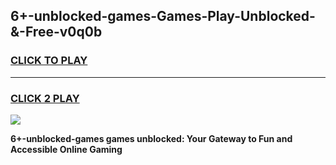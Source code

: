 
## 6+-unblocked-games-Games-Play-Unblocked-&-Free-v0q0b
<h3>
<a href="https://premium76.site?title=6+-unblocked-games&ref=24A">CLICK TO PLAY</a></h3>
<hr>

<h3>
<a href="https://premium76.site?title=6+-unblocked-games&ref=24A">CLICK 2 PLAY</a>
  
</h3>

<a href="https://premium76.site?title=6+-unblocked-games&ref=24A"><img src="https://clearcache.store/games.png"></a>


**6+-unblocked-games games unblocked: Your Gateway to Fun and Accessible Online Gaming**
